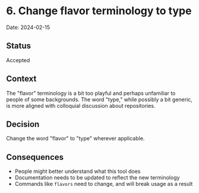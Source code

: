 # 6. Change flavor terminology to type

Date: 2024-02-15

## Status

Accepted

## Context

The "flavor" terminology is a bit too playful and perhaps unfamiliar to people of some backgrounds.
The word "type," while possibly a bit generic, is more aligned with colloquial discussion about repositories.

## Decision

Change the word "flavor" to "type" wherever applicable.

## Consequences

- People might better understand what this tool does
- Documentation needs to be updated to reflect the new terminology
- Commands like `flavors` need to change, and will break usage as a result
